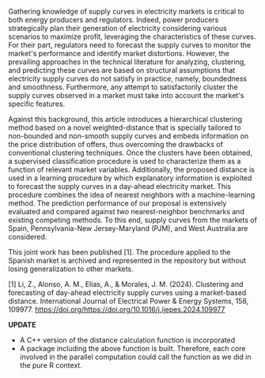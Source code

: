 Gathering knowledge of supply curves in electricity markets is critical to both energy producers and regulators. Indeed, power producers strategically plan their generation of electricity considering various scenarios to maximize profit, leveraging the characteristics of these curves. For their part, regulators need to forecast the supply curves to monitor the market's performance and identify market distortions. However, the prevailing approaches in the technical literature for analyzing, clustering, and predicting these curves are based on structural assumptions that electricity supply curves do not satisfy in practice, namely, boundedness and smoothness. Furthermore, any attempt to satisfactorily cluster the supply curves observed in a market must take into account the market's specific features.

Against this background, this article introduces a hierarchical clustering method based on a novel weighted-distance that is specially tailored to non-bounded and non-smooth supply curves and embeds information on the price distribution of offers, thus overcoming the drawbacks of conventional clustering techniques. Once the clusters have been obtained, a supervised classification procedure is used to characterize them as a function of relevant market variables. Additionally, the proposed distance is used in a learning procedure by which explanatory information is exploited to forecast the supply curves in a day-ahead electricity market. This procedure combines the idea of nearest neighbors with a machine-learning method. The prediction performance of our proposal is extensively evaluated and compared against two nearest-neighbor benchmarks and existing competing methods. To this end, supply curves from the markets of Spain, Pennsylvania-New Jersey-Maryland (PJM), and West Australia are considered.

This joint work has been published [1]. The procedure applied to the Spanish market is archived and represented in the repository but without losing generalization to other markets.

[1] Li, Z., Alonso, A. M., Elías, A., & Morales, J. M. (2024). Clustering and forecasting of day-ahead electricity supply curves using a market-based distance. International Journal of Electrical Power & Energy Systems, 158, 109977. https://doi.org/https://doi.org/10.1016/j.ijepes.2024.109977

**UPDATE**
* A C++ version of the distance calculation function is incorporated
* A package including the above function is built. Therefore, each core involved in the parallel computation could call the function as we did in the pure R context. 

